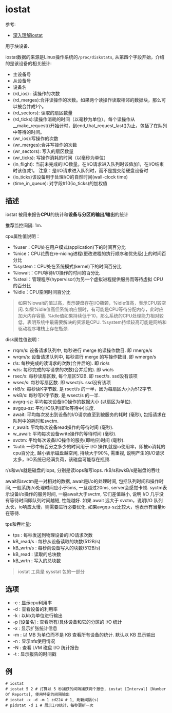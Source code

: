 # iostat
参考:
- [深入理解iostat](https://bean-li.github.io/dive-into-iostat/)

用于块设备.

iostat数据的来源是Linux操作系统的`/proc/diskstats`, 从第四个字段开始，介绍的是该设备的相关统计:
- 主设备号
- 从设备号
- 设备名
- (rd_ios) : 读操作的次数
- (rd_merges):合并读操作的次数。如果两个读操作读取相邻的数据块，那么可以被合并成1个。
- (rd_sectors): 读取的扇区数量
- (rd_ticks):读操作消耗的时间（以毫秒为单位）。每个读操作从__make_request()开始计时，到end_that_request_last()为止，包括了在队列中等待的时间。
- (wr_ios):写操作的次数
- (wr_merges):合并写操作的次数
- (wr_sectors): 写入的扇区数量
- (wr_ticks): 写操作消耗的时间（以毫秒为单位）
- (in_flight): 当前未完成的I/O数量。在I/O请求进入队列时该值加1，在I/O结束时该值减1。 注意：是I/O请求进入队列时，而不是提交给硬盘设备时
- (io_ticks)该设备用于处理I/O的自然时间(wall-clock time)
- (time_in_queue): 对字段#10(io_ticks)的加权值

## 描述

iostat 被用来报告**CPU**的统计和**设备与分区的输出/输出**的统计

推荐监控间隔: 1m.

cpu属性值说明：
- %user：CPU处在用户模式(application)下的时间百分比
- %nice：CPU花费在re-nicing进程(更改进程的执行顺序和优先级)上的时间百分比
- %system：CPU处在系统模式(kernel)下的时间百分比
- %iowait：CPU等待I/O操作的时间的百分比
- %steal：管理程序(hypervisor)为另一个虚拟进程提供服务而等待虚拟 CPU 的百分比
- %idle：CPU空闲时间百分比

> 如果%iowait的值过高，表示硬盘存在I/O瓶颈，%idle值高，表示CPU较空闲. 如果%idle值高但系统响应慢时，有可能是CPU等待分配内存，此时应加大内存容量. %idle值如果持续低于10，那么系统的CPU处理能力相对较低，表明系统中最需要解决的资源是CPU. %system持续较高可能是网络和驱动程序堆栈上存在瓶颈.

disk属性值说明：
- rrqm/s: 设备请求队列中, 每秒进行 merge 的读操作数目. 即 rmerge/s
- wrqm/s: 设备请求队列中, 每秒进行 merge 的写操作数目. 即 wmerge/s
- r/s: 每秒完成的读请求的次数(合并后的). 即 rio/s
- w/s: 每秒完成的写请求的次数(合并后的). 即 wio/s
- rsec/s: 每秒读扇区数, 每个扇区512B. 即 rsect/s. ssd没有该项
- wsec/s: 每秒写扇区数. 即 wsect/s. ssd没有该项
- rkB/s: 每秒读K字节数. 是 rsect/s 的一半，因为每扇区大小为512字节. 
- wkB/s: 每秒写K字节数. 是 wsect/s 的一半. 
- avgrq-sz: 平均每次设备I/O操作的数据大小 (以扇区为单位). 
- avgqu-sz: 平均I/O队列(即io等待中)长度. 
- await: 平均每次发出到设备的I/O请求直至到被服务的耗时 (毫秒), 包括请求在队列中的耗时和svctm.
- r_await: 平均每次设备read操作的等待时间 (毫秒). 
- w_await: 平均每次设备write操作的等待时间 (毫秒). 
- svctm: 平均每次设备I/O操作的服务(即响应)时间 (毫秒). 
- %util: 一秒中有百分之多少的时间用于 I/O 操作,就是io使用率，即被io消耗的cpu百分比, 越小表示磁盘越空闲, 持续大于90%, 需重视, 说明产生的I/O请求太多，I/O系统已经满负荷，该磁盘可能存在瓶颈.

r/s和w/s就是磁盘的iops, 分别是读iops和写iops.
rkB/s和wkB/s是磁盘的吞吐

await和svctm是一对相对的数据, await是i/o的处理时间, 包括队列时间和操作时间, 一般系统i/o处理时间应小于5ms, 一旦超过20ms, server会感觉卡顿. syctm表示设备i/o操作的服务时间, 一般await大于svctm, 它们差值越小, 说明 I/O 几乎没有等待时间即队列时间越短, 性能越好. 如果 await 远大于 svctm，说明I/O 队列太长，io响应太慢，则需要进行必要优化. 如果avgqu-sz比较大，也表示有当量io在等待. 

tps和吞吐量:
- tps : 每秒发送到物理设备的I/O请求次数
- kB_read/s : 每秒从设备读取的块数(512B/s)
- kB_wrtn/s : 每秒向设备写入的块数(512B/s)
- kB_read : 读取的总块数
- kB_wrtn : 写入的总块数

> iostat 工具是 sysstat 包的一部分

## 选项

- -c : 显示cpu利用率
- -d : 查看设备的利用率
- -k : 以kb为单位进行输出
- -p [设备名] : 查看所有/具体设备和它的分区的 I/O 统计
- -x : 显示扩张统计信息
- -m : 以 MB 为单位而不是 KB 查看所有设备的统计. 默认以 KB 显示输出
- -n : 显示nfs使用情况
- -N : 查看 LVM 磁盘 I/O 统计报告
- -t : 显示报告的时间戳

## 例

    # iostat
    # iostat 5 2 # 打算以 5 秒捕获的间隔捕获两个报告, iostat [Interval] [Number Of Reports], 使用特定的间隔输出
    # iostat -x -d -m 1 zd224 # 1, 刷新间隔(s)
    # pidstat -d 1 # 展示I/O统计，每秒更新一次
